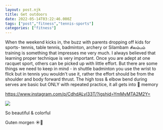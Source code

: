 ```yaml
---
layout: post.njk
title: Get outdoors
date: 2022-05-14T03:22:46.000Z
tags: ["post","fitness","tennis-sports"]
categories: ["fitness"]
---
```


When the weekend kicks in, the buzz with parents dropping off kids for sports- tennis, table tennis, badminton, archery or Silambam சிலம்பம் training is something that impresses me very much. I always believed that learning proper technique is very important. Once you are adept at one racquet sport, others can be picked up with little effort. But there are some things we need to keep in mind - in shuttle badminton you use the wrist to flick but in tennis you wouldn't use it, rather the effort should be from the shoulder and body forward thrust. The high toss & elbow bend during serves are basic but ONLY with repeated practice, it all gets into 💪 memory

https://www.instagram.com/p/CdhdALyI33T/?igshid=YmMyMTA2M2Y=

![](/assets/images/get-outdoors-cab96dc8.jpg)

So beautiful & colorful

Guten morgen ☀️🌻